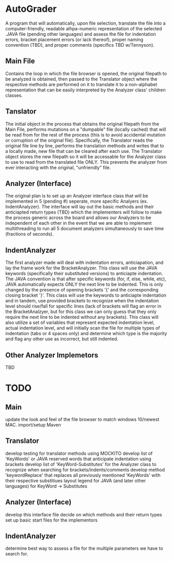 # AutoGrader

A program that will automatically, upon file selection, translate the file into a computer-friendly, readable alhpa-numeric representation 
of the selected .JAVA file (pending other languages) and assess the file for indentation errors, bracket placement errors (or lack thereof),
proper naming convention (TBD), and proper comments (specifics TBD w/Tennyson).

## Main File

Contains the loop in which the file browser is opened, the original filepath to be analyzed is obtained, then passed to the Translator object where
the respective methods are performed on it to translate it to a non-alphabet representation that can be easily interpreted by the Analyzer class' 
children classes.

## Tanslator

The initial object in the process that obtains the original filepath from the Main File, performs mutations on a "dumpable" file (locally cached)
that will be read from for the rest of the process (this is to avoid accidental mutation or corruption of the original file). Specifically, the 
Translator reads the original file line by line, performs the translation methods and writes that to a locally made, new file that can be cleared 
after each use. The Translator object stores the new filepath so it will be accessable for the Analyzer class to use to read from the translated file
ONLY. This prevents the analyzer from ever interacting with the original, "unfriendly" file.

## Analyzer (Interface)

The original plan is to set up an Analyzer interface class that will be implemented in 5 (pending #) seperate, more specific Analyers 
(ex. IndentAnalyzer). The interface will lay out the basic methods and their anticiapted return types (TBD) which the implementers will follow
to make the process generic across the board and allows our Analyzers to be independent of each other in the event that we are able to implement
multithreading to run all 5 document analyzers simultaneously to save time (fractions of seconds).

## IndentAnalyzer

The first analyzer made will deal with indentation errors, anticiapation, and lay the frame work for the BracketAnalyzer. This class will use the 
JAVA keywords (specifically their substituted versions) to anticiapte indentation. The JAVA convention is that after specific keywords 
(for, if, else, while, etc), JAVA automatically expects ONLY the next line to be indented. This is only changed by the presence of opening brackets '{'
and the corresponding closing bracket '}'. This class will use the keywords to anticiapte indentation and in tandem, use provided brackets to recognize
when the indentation level should rise/fall for specific lines (lack of brackets will flag an error in the BracketAnalzyer, but for this class we can only
guess that they only require the next line to be indented without any brackets). This class will also utilize a set of variables that represent 
expected indentation level, actual indentation level, and will initially scan the file for multiple types of indentation (tabs or 4 spaces only) and
determine which type is the majority and flag any other use as incorrect, but still indented.

## Other Analyzer Implemetors

TBD



# TODO

## Main
update the look and feel of the file browser to match windows 10/newest MAC.
import/setup Maven

## Translator
develop testing for translator methods using MOCKITO
develop list of 'KeyWords' or JAVA reserved words that anticipate indentation using brackets
develop list of 'KeyWord-Substitutes' for the Analyzer class to recognize when searching for brackets/indents/comments
develop method 'keywordReplace' that replaces all previously mentioned 'KeyWords' with their respective substitiues
layout legend for JAVA (and later other languages) for KeyWord -> Substitutes

## Analyzer (Interface)
develop this interface file
decide on which methods and their return types
set up basic start files for the implementors

## IndentAnalyzer
determine best way to assess a file for the multiple parameters we have to search for.




